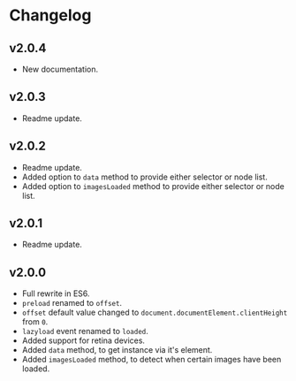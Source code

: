 # Changelog
## v2.0.4
* New documentation.

## v2.0.3
* Readme update.

## v2.0.2
* Readme update.
* Added option to `data` method to provide either selector or node list.
* Added option to `imagesLoaded` method to provide either selector or node list.

## v2.0.1
* Readme update.

## v2.0.0
* Full rewrite in ES6.
* `preload` renamed to `offset`.
* `offset` default value changed to `document.documentElement.clientHeight` from `0`.
* `lazyload` event renamed to `loaded`.
* Added support for retina devices.
* Added `data` method, to get instance via it's element.
* Added `imagesLoaded` method, to detect when certain images have been loaded.
